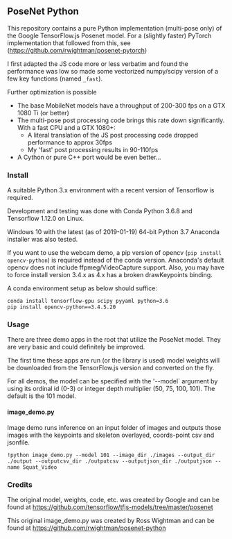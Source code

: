 ## PoseNet Python

This repository contains a pure Python implementation (multi-pose only) of the Google TensorFlow.js Posenet model. For a (slightly faster) PyTorch implementation that followed from this, see (https://github.com/rwightman/posenet-pytorch)

I first adapted the JS code more or less verbatim and found the performance was low so made some vectorized numpy/scipy version of a few key functions (named `_fast`).

Further optimization is possible
* The base MobileNet models have a throughput of 200-300 fps on a GTX 1080 Ti (or better)
* The multi-pose post processing code brings this rate down significantly. With a fast CPU and a GTX 1080+:
  * A literal translation of the JS post processing code dropped performance to approx 30fps
  * My 'fast' post processing results in 90-110fps
* A Cython or pure C++ port would be even better...  

### Install

A suitable Python 3.x environment with a recent version of Tensorflow is required.

Development and testing was done with Conda Python 3.6.8 and Tensorflow 1.12.0 on Linux.

Windows 10 with the latest (as of 2019-01-19) 64-bit Python 3.7 Anaconda installer was also tested.

If you want to use the webcam demo, a pip version of opencv (`pip install opencv-python`) is required instead of the conda version. Anaconda's default opencv does not include ffpmeg/VideoCapture support. Also, you may have to force install version 3.4.x as 4.x has a broken drawKeypoints binding.

A conda environment setup as below should suffice: 
```
conda install tensorflow-gpu scipy pyyaml python=3.6
pip install opencv-python==3.4.5.20

```

### Usage

There are three demo apps in the root that utilize the PoseNet model. They are very basic and could definitely be improved.

The first time these apps are run (or the library is used) model weights will be downloaded from the TensorFlow.js version and converted on the fly.

For all demos, the model can be specified with the '--model` argument by using its ordinal id (0-3) or integer depth multiplier (50, 75, 100, 101). The default is the 101 model.

#### image_demo.py 

Image demo runs inference on an input folder of images and outputs those images with the keypoints and skeleton overlayed, coords-point csv and jsonfile.

`!python image_demo.py --model 101 --image_dir ./images --output_dir ./output --outputcsv_dir ./outputcsv --outputjson_dir ./outputjson --name Squat_Video`


### Credits

The original model, weights, code, etc. was created by Google and can be found at https://github.com/tensorflow/tfjs-models/tree/master/posenet

This original image_demo.py was created by Ross Wightman and can be found at https://github.com/rwightman/posenet-python

